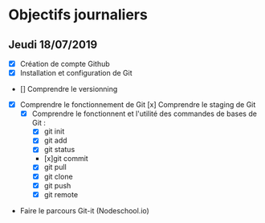 # Objectifs journaliers

## Jeudi 18/07/2019


* [x] Création de compte Github
* [x] Installation et configuration de Git
* [] Comprendre le versionning
* [x] Comprendre le fonctionnement de Git
  [x] Comprendre le staging de Git
  * [x] Comprendre le fonctionnent et l'utilité des commandes de bases de Git :
    * [x] git init
    * [x] git add
    * [x]  git status
    * [x]git commit
    * [x] git pull
    * [x] git clone
    * [x] git push
    * [x] git remote
* Faire le parcours Git-it (Nodeschool.io)